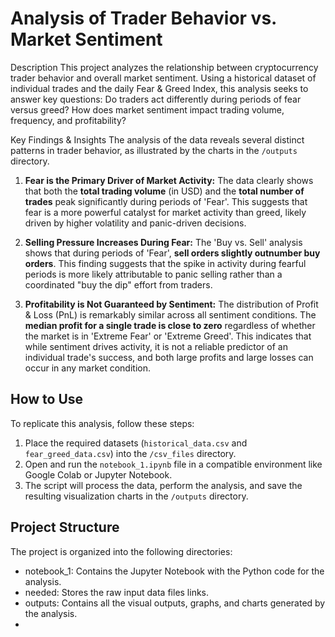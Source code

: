 # Analysis of Trader Behavior vs. Market Sentiment

 Description
This project analyzes the relationship between cryptocurrency trader behavior and overall market sentiment. Using a historical dataset of individual trades and the daily Fear & Greed Index, this analysis seeks to answer key questions: Do traders act differently during periods of fear versus greed? How does market sentiment impact trading volume, frequency, and profitability?

 Key Findings & Insights
The analysis of the data reveals several distinct patterns in trader behavior, as illustrated by the charts in the `/outputs` directory.

1.  **Fear is the Primary Driver of Market Activity:** The data clearly shows that both the **total trading volume** (in USD) and the **total number of trades** peak significantly during periods of 'Fear'. This suggests that fear is a more powerful catalyst for market activity than greed, likely driven by higher volatility and panic-driven decisions.
    
2.  **Selling Pressure Increases During Fear:** The 'Buy vs. Sell' analysis shows that during periods of 'Fear', **sell orders slightly outnumber buy orders**. This finding suggests that the spike in activity during fearful periods is more likely attributable to panic selling rather than a coordinated "buy the dip" effort from traders.
    
3.  **Profitability is Not Guaranteed by Sentiment:** The distribution of Profit & Loss (PnL) is remarkably similar across all sentiment conditions. The **median profit for a single trade is close to zero** regardless of whether the market is in 'Extreme Fear' or 'Extreme Greed'. This indicates that while sentiment drives activity, it is not a reliable predictor of an individual trade's success, and both large profits and large losses can occur in any market condition.

##  How to Use
To replicate this analysis, follow these steps:

1.  Place the required datasets (`historical_data.csv` and `fear_greed_data.csv`) into the `/csv_files` directory.
2.  Open and run the `notebook_1.ipynb` file in a compatible environment like Google Colab or Jupyter Notebook.
3.  The script will process the data, perform the analysis, and save the resulting visualization charts in the `/outputs` directory.

##  Project Structure
The project is organized into the following directories:

-   notebook_1: Contains the Jupyter Notebook with the Python code for the analysis.
-   needed: Stores the raw input data files links.
-   outputs: Contains all the visual outputs, graphs, and charts generated by the analysis.
- 
